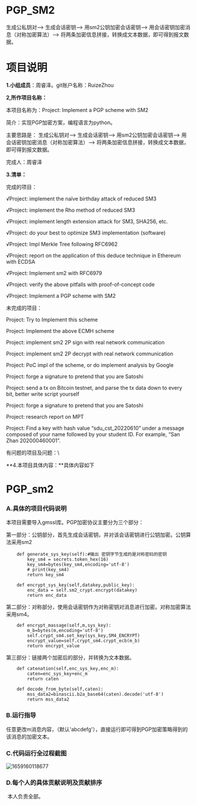 # PGP_SM2
生成公私钥对-->
生成会话密钥-->
用sm2公钥加密会话密钥-->
用会话密钥加密消息（对称加密算法）-->
将两条加密信息拼接，转换成文本数据，即可得到报文数据。
# 项目说明

**1.小组成员**：周睿泽。git账户名称：RuizeZhou

**2,所作项目名称：**

本项目名称为：Project: Implement a PGP scheme with SM2

简介：实现PGP加密方案，编程语言为python。

主要思路是：
生成公私钥对-->
生成会话密钥-->
用sm2公钥加密会话密钥-->
用会话密钥加密消息（对称加密算法）-->
将两条加密信息拼接，转换成文本数据，即可得到报文数据。

完成人：周睿泽

**3.清单：**

完成的项目：

√Project: implement the naïve birthday attack of reduced SM3 

√Project: implement the Rho method of reduced SM3

√Project: implement length extension attack for SM3, SHA256, etc.

√Project: do your best to optimize SM3 implementation (software)

√Project: Impl Merkle Tree following RFC6962

√Project: report on the application of this deduce technique in Ethereum with ECDSA

√Project: Implement sm2 with RFC6979

√Project: verify the above pitfalls with proof-of-concept code

√Project: Implement a PGP scheme with SM2

未完成的项目：

Project: Try to Implement this scheme

Project: Implement the above ECMH scheme

Project: implement sm2 2P sign with real network communication

Project: implement sm2 2P decrypt with real network communication

Project: PoC impl of the scheme, or do implement analysis by Google

Project: forge a signature to pretend that you are Satoshi

Project: send a tx on Bitcoin testnet, and parse the tx data down to every bit, better write script yourself

Project: forge a signature to pretend that you are Satoshi

Project: research report on MPT

Project: Find a key with hash value “sdu_cst_20220610” under a message composed of your name followed by your student ID. For example, “San Zhan 202000460001”.

有问题的项目及问题：\

**4.本项目具体内容：**具体内容如下

# PGP_sm2

### A.具体的项目代码说明

本项目需要导入gmssl库。PGP加密协议主要分为三个部分：

第一部分：公钥部分，首先生成会话密钥，并对该会话密钥进行公钥加密。公钥算法采用sm2

```
    def generate_sys_key(self):#输出 密钥字节生成的是对称密码的密钥
        key_sm4 = secrets.token_hex(16)
        key_sm4=bytes(key_sm4,encoding='utf-8')
        # print(key_sm4)
        return key_sm4

    def encrypt_sys_key(self,datakey,public_key):
        enc_data = self.sm2_crypt.encrypt(datakey)
        return enc_data
```

第二部分：对称部分，使用会话密钥作为对称密钥对消息进行加密。对称加密算法采用sm4。

```
    def encrypt_massage(self,m,sys_key):
        m_b=bytes(m,encoding='utf-8')
        self.crypt_sm4.set_key(sys_key,SM4_ENCRYPT)
        encrypt_value=self.crypt_sm4.crypt_ecb(m_b)
        return encrypt_value
```

第三部分：链接两个加密后的部分，并转换为文本数据。

```
    def catenation(self,enc_sys_key,enc_m):
        caten=enc_sys_key+enc_m
        return caten

    def decode_from_byte(self,caten):
        mss_data2=binascii.b2a_base64(caten).decode('utf-8')
        return mss_data2
```

### B.运行指导

​	任意更改m消息内容，（默认'abcdefg'），直接运行即可得到PGP加密策略得到的该消息的加密文本。

### C.代码运行全过程截图

![1659160118677](https://cdn.jsdelivr.net/gh/RuizeZhou/images/1659160118677.png)

### D.每个人的具体贡献说明及贡献排序

​	本人负责全部。
